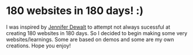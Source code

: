 # 180 websites in 180 days! :)

I was inspired by [Jennifer Dewalt](http://jenniferdewalt.com/) to attempt not always sucessful at creating 180 websites in 180 days. So I decided to begin making some very websites/learnings. Some are based on demos and some are my own creations. Hope you enjoy! 